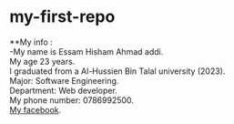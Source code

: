 # my-first-repo
**My info :  
-My name is Essam Hisham Ahmad addi.  
My age 23 years.  
I graduated from a Al-Hussien Bin Talal university (2023).  
Major: Software Engineering.  
Department: Web developer.  
My phone number: 0786992500.  
[My facebook](https://web.facebook.com/profile.php?id=100027631713975).  
